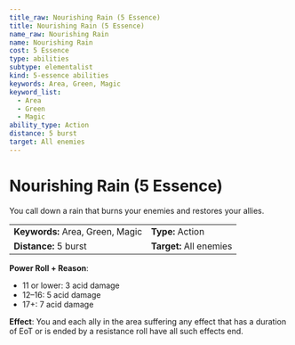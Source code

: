 ```yaml
---
title_raw: Nourishing Rain (5 Essence)
title: Nourishing Rain (5 Essence)
name_raw: Nourishing Rain
name: Nourishing Rain
cost: 5 Essence
type: abilities
subtype: elementalist
kind: 5-essence abilities
keywords: Area, Green, Magic
keyword_list:
  - Area
  - Green
  - Magic
ability_type: Action
distance: 5 burst
target: All enemies
---
```


# Nourishing Rain (5 Essence)

You call down a rain that burns your enemies and restores your allies.

|                                  |                         |
| :------------------------------- | :---------------------- |
| **Keywords:** Area, Green, Magic | **Type:** Action        |
| **Distance:** 5 burst            | **Target:** All enemies |

**Power Roll + Reason**:

- 11 or lower: 3 acid damage
- 12–16: 5 acid damage
- 17+: 7 acid damage

**Effect**: You and each ally in the area suffering any effect that has a duration of EoT or is ended by a resistance roll have all such effects end.
